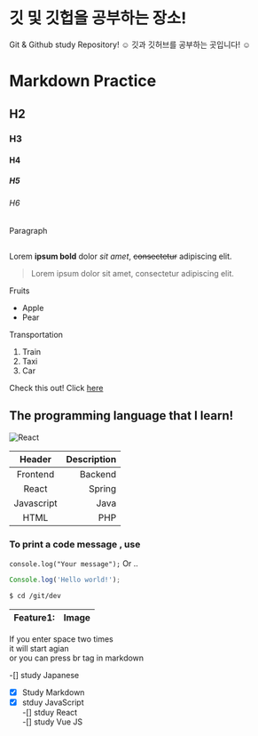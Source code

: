 <!-- @format -->

# 깃 및 깃헙을 공부하는 장소!

Git &amp; Github study Repository! ☺️
깃과 깃허브를 공부하는 곳입니다! ☺️

<!-- Heading  -->

# Markdown Practice

## H2

### H3

#### H4

##### H5

###### H6

Paragraph

## <!-- Line -->

<!-- Text attributes -->

Lorem **ipsum bold** dolor _sit amet_, ~~consectetur~~ adipiscing elit.

<!-- Quote -->

> Lorem ipsum dolor sit amet, consectetur adipiscing elit.

<!-- Bullet list -->

Fruits

- Apple
- Pear

<!-- Number list -->

Transportation

1. Train
2. Taxi
3. Car

<!-- Link -->

Check this out! Click [here](https://github.com/topgun0415)

<!-- Image  -->

## The programming language that I learn!

![React](https://user-images.githubusercontent.com/82861521/138425351-5c4a65a2-4299-4356-95ae-2f54cef01d7b.jpeg)


<!-- !를 붙이면 바로 마크다운에서 보여지는 형식임 -->

<!-- Table -->

|   Header   | Description |
| :--------: | ----------: |
|  Frontend  |     Backend |
|   React    |      Spring |
| Javascript |        Java |
|    HTML    |         PHP |

<!-- Code -->

### To print a code message , use

`console.log("Your message");` Or ..

```js
Console.log('Hello world!');
```

```bash
$ cd /git/dev
```

<!-- Feature -->

| Feature1: | Image |
| --------- | ----- |

<!-- Space gap -->

If you enter space two times  
it will start agian <br>
or you can press br tag in markdown

<!-- To do list -->

-[] study Japanese  
-[x] Study Markdown  
-[x] stduy JavaScript  
-[] stduy React  
-[] study Vue JS
